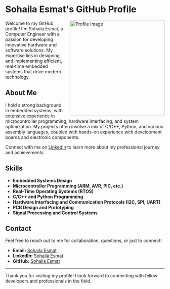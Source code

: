 # Sohaila Esmat's GitHub Profile

<img src="https://github.com/sohailaesmat14/sohailaesmat14/assets/170406386/9feb45c4-9b1f-4fcb-8219-0e46d32d3a79" alt="Profile Image" alt="Profile Image" align="right" width="300" style="margin-left: 20px;">

Welcome to my GitHub profile! I'm Sohaila Esmat, a Computer Engineer with a passion for developing innovative hardware and software solutions. My expertise lies in designing and implementing efficient, real-time embedded systems that drive modern technology.

## About Me

I hold a strong background in embedded systems, with extensive experience in microcontroller programming, hardware interfacing, and system optimization. My projects often involve a mix of C/C++, Python, and various assembly languages, coupled with hands-on experience with development boards and electronic components.

Connect with me on [LinkedIn](https://www.linkedin.com/in/sohailaesmat/) to learn more about my professional journey and achievements.

## Skills

- **Embedded Systems Design**
- **Microcontroller Programming (ARM, AVR, PIC, etc.)**
- **Real-Time Operating Systems (RTOS)**
- **C/C++ and Python Programming**
- **Hardware Interfacing and Communication Protocols (I2C, SPI, UART)**
- **PCB Design and Prototyping**
- **Signal Processing and Control Systems**

## Contact

Feel free to reach out to me for collaboration, questions, or just to connect!

- **Email:** [Sohaila Esmat](sohailabs1410@gmail.com)
- **LinkedIn:** [Sohaila Esmat](https://www.linkedin.com/in/sohailaesmat/)
- **GitHub:** [Sohaila Esmat](https://github.com/sohailaesmat14)

---

Thank you for visiting my profile! I look forward to connecting with fellow developers and professionals in the field.
